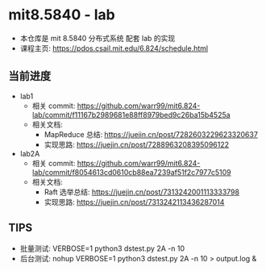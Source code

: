 # mit8.5840 - lab
* 本仓库是 mit 8.5840 分布式系统 配套 lab 的实现
* 课程主页: https://pdos.csail.mit.edu/6.824/schedule.html
## 当前进度
* lab1
  * 相关 commit: https://github.com/warr99/mit6.824-lab/commit/f11167b2989681e88ff8979bed9c26ba15b4525a
  * 相关文档:
    * MapReduce 总结: https://juejin.cn/post/7282603229623320637
    * 实现思路: https://juejin.cn/post/7288963208395096122
* lab2A
  * 相关 commit: https://github.com/warr99/mit6.824-lab/commit/f8054613cd0610cb88ea7239af51f2c7977c5109
  * 相关文档:
    * Raft 选举总结: https://juejin.cn/post/7313242001113333798
    * 实现思路: https://juejin.cn/post/7313242113436287014
  
## TIPS
* 批量测试: VERBOSE=1 python3 dstest.py 2A -n 10
* 后台测试: nohup VERBOSE=1 python3 dstest.py 2A -n 10 > output.log &